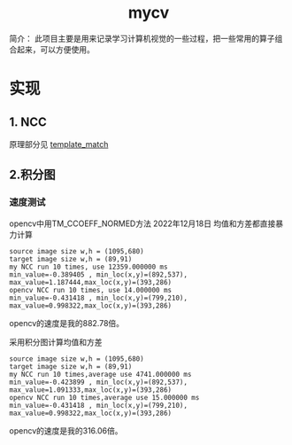 # <center> mycv

简介：
此项目主要是用来记录学习计算机视觉的一些过程，把一些常用的算子组合起来，可以方便使用。

# 实现
## 1. NCC
原理部分见 [template_match](doc\template_match.md)

## 2.积分图

### 速度测试
opencv中用TM_CCOEFF_NORMED方法
2022年12月18日
均值和方差都直接暴力计算

```
source image size w,h = (1095,680)
target image size w,h = (89,91)
my NCC run 10 times, use 12359.000000 ms       
min_value=-0.389405 , min_loc(x,y)=(892,537),    max_value=1.187444,max_loc(x,y)=(393,286)
opencv NCC run 10 times, use 14.000000 ms
min_value=-0.431418 , min_loc(x,y)=(799,210),    max_value=0.998322,max_loc(x,y)=(393,286)
```
opencv的速度是我的882.78倍。

采用积分图计算均值和方差
```
source image size w,h = (1095,680)
target image size w,h = (89,91)
my NCC run 10 times,average use 4741.000000 ms
min_value=-0.423899 , min_loc(x,y)=(892,537),    max_value=1.091333,max_loc(x,y)=(393,286)
opencv NCC run 10 times,average use 15.000000 ms
min_value=-0.431418 , min_loc(x,y)=(799,210),    max_value=0.998322,max_loc(x,y)=(393,286)
```
opencv的速度是我的316.06倍。